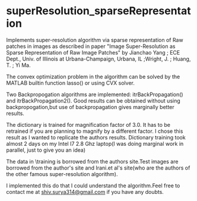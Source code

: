 # superResolution_sparseRepresentation
Implements super-resolution algorithm via sparse representation of Raw patches in images as 
described in paper "Image Super-Resolution as Sparse Representation of Raw Image Patches" by 
Jianchao Yang ; ECE Dept., Univ. of Illinois at Urbana-Champaign, Urbana, IL ;Wright, J. ; 
Huang, T. ; Yi Ma.

The convex optimization problem in the algorithm can be solved by the MATLAB builtin function
lasso() or using CVX solver.

Two Backpropogation algorithms are implemented: itrBackPropagation() and itrBackPropagation2().
Good results can be obtained without using backpropogation,but use of backpropagation gives
marginally better results.

The dictionary is trained for magnification factor of 3.0. It has to be retrained if you are 
planning to magnify by a different factor. I chose this result as I wanted to replicate the authors 
results. Dictionary training took almost 2 days on my Intel I7 2.8 Ghz laptop(I was doing marginal 
work in parallel, just to give you an idea) 

The data in \training is borrowed from the authors site.Test images are borrowed from the author's 
site and Irani.et al's site(who are the authors of the other famous super-resolution algorithm).


I implemented this do that I could understand the algorithm.Feel free to contact me at 
shiv.surya314@gmail.com if you have any doubts.


